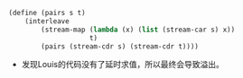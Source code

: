 ```scheme
(define (pairs s t)
    (interleave
        (stream-map (lambda (x) (list (stream-car s) x))
                    t)
        (pairs (stream-cdr s) (stream-cdr t))))
```
- 发现Louis的代码没有了延时求值，所以最终会导致溢出。

